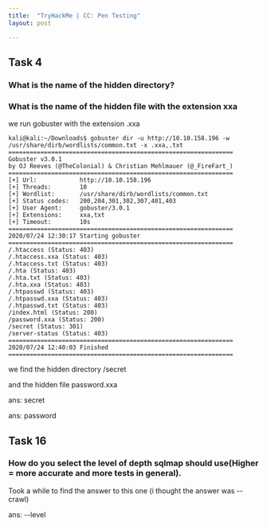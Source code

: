 ```yaml
---
title:  "TryHackMe | CC: Pen Testing"
layout: post

---
```


## Task 4

### What is the name of the hidden directory?

### What is the name of the hidden file with the extension xxa

we run gobuster with the extension .xxa

```
kali@kali:~/Downloads$ gobuster dir -u http://10.10.158.196 -w /usr/share/dirb/wordlists/common.txt -x .xxa,.txt
===============================================================
Gobuster v3.0.1
by OJ Reeves (@TheColonial) & Christian Mehlmauer (@_FireFart_)
===============================================================
[+] Url:            http://10.10.158.196
[+] Threads:        10
[+] Wordlist:       /usr/share/dirb/wordlists/common.txt
[+] Status codes:   200,204,301,302,307,401,403
[+] User Agent:     gobuster/3.0.1
[+] Extensions:     xxa,txt
[+] Timeout:        10s
===============================================================
2020/07/24 12:30:17 Starting gobuster
===============================================================
/.htaccess (Status: 403)
/.htaccess.xxa (Status: 403)
/.htaccess.txt (Status: 403)
/.hta (Status: 403)
/.hta.txt (Status: 403)
/.hta.xxa (Status: 403)
/.htpasswd (Status: 403)
/.htpasswd.xxa (Status: 403)
/.htpasswd.txt (Status: 403)
/index.html (Status: 200)
/password.xxa (Status: 200)
/secret (Status: 301)
/server-status (Status: 403)
===============================================================
2020/07/24 12:40:03 Finished
===============================================================
```

we find the hidden directory /secret

and the hidden file password.xxa

ans: secret

ans: password

## Task 16

### How do you select the level of depth sqlmap should use(Higher = more accurate and more tests in general).

Took a while to find the answer to this one (i thought the answer was --crawl)

ans: --level
